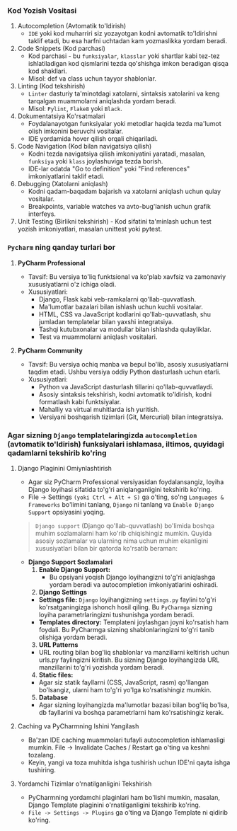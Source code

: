 ### Kod Yozish Vositasi
1. Autocompletion (Avtomatik to'ldirish)
    - `IDE` yoki kod muharriri siz yozayotgan kodni avtomatik to'ldirishni taklif etadi, bu esa harfni uchtadan kam yozmaslikka yordam beradi.
2. Code Snippets (Kod parchasi)
    - Kod parchasi - bu `funksiyalar`, `klasslar` yoki shartlar kabi tez-tez ishlatiladigan kod qismlarini tezda qo'shishga imkon beradigan qisqa kod shakllari.
    - Misol: def va class uchun tayyor shablonlar.
3. Linting (Kod tekshirish)
    - `Linter` dasturiy ta'minotdagi xatolarni, sintaksis xatolarini va keng tarqalgan muammolarni aniqlashda yordam beradi.
    - Misol: `Pylint`, `Flake8` yoki `Black`.
4. Dokumentatsiya Ko'rsatmalari
    - Foydalanayotgan funksiyalar yoki metodlar haqida tezda ma'lumot olish imkonini beruvchi vositalar.
    - IDE yordamida hover qilish orqali chiqariladi.
5. Code Navigation (Kod bilan navigatsiya qilish)
    - Kodni tezda navigatsiya qilish imkoniyatini yaratadi, masalan, `funksiya` yoki `klass` joylashuviga tezda borish.
    - IDE-lar odatda "Go to definition" yoki "Find references" imkoniyatlarini taklif etadi.
6. Debugging (Xatolarni aniqlash)
    - Kodni qadam-baqadam bajarish va xatolarni aniqlash uchun qulay vositalar.
    - Breakpoints, variable watches va avto-bug'lanish uchun grafik interfeys.
7. Unit Testing (Birlikni tekshirish)
        - Kod sifatini ta'minlash uchun test yozish imkoniyatlari, masalan unittest yoki pytest.
### `Pycharm` ning qanday turlari bor

1. **PyCharm Professional**
   - Tavsif: Bu versiya to'liq funktsional va ko'plab xavfsiz va zamonaviy xususiyatlarni o'z ichiga oladi.
   - Xususiyatlari:
      - Django, Flask kabi veb-ramkalarni qo'llab-quvvatlash.
      - Ma'lumotlar bazalari bilan ishlash uchun kuchli vositalar.
      - HTML, CSS va JavaScript kodlarini qo'llab-quvvatlash, shu jumladan templatelar bilan yaxshi integratsiya.
      - Tashqi kutubxonalar va modullar bilan ishlashda qulayliklar.
      - Test va muammolarni aniqlash vositalari.

2. **PyCharm Community**
   - Tavsif: Bu versiya ochiq manba va bepul bo'lib, asosiy xususiyatlarni taqdim etadi. Ushbu versiya oddiy Python dasturlash uchun etarli.
   - Xususiyatlari:
      - Python va JavaScript dasturlash tillarini qo'llab-quvvatlaydi.
      - Asosiy sintaksis tekshirish, kodni avtomatik to'ldirish, kodni formatlash kabi funktsiyalar.
      - Mahalliy va virtual muhitlarda ish yuritish.
      - Versiyani boshqarish tizimlari (Git, Mercurial) bilan integratsiya.

### Agar sizning `Django` templatelaringizda `autocompletion` (avtomatik to'ldirish) funksiyalari ishlamasa, iltimos, quyidagi qadamlarni tekshirib ko'ring

1. Django Plaginini Omiynlashtirish
    - Agar siz PyCharm Professional versiyasidan foydalansangiz, loyiha Django loyihasi sifatida to'g'ri aniqlanganligini tekshirib ko'ring.
    - File -> Settings `(yoki Ctrl + Alt + S)` ga o'ting, so'ng `Languages & Frameworks` bo'limini tanlang, `Django` ni tanlang va `Enable Django Support` opsiyasini yoqing.
    > `Django support` (Django qo'llab-quvvatlash) bo'limida boshqa muhim sozlamalarni ham ko'rib chiqishingiz mumkin. Quyida asosiy sozlamalar va ularning nima uchun muhim ekanligini xususiyatlari bilan bir qatorda ko'rsatib beraman:
    - **Django Support Sozlamalari**
      1. **Enable Django Support:**
            - Bu opsiyani yoqish Django loyihangizni to'g'ri aniqlashga yordam beradi va autocompletion imkoniyatlarini oshiradi.
      2. **Django Settings**
        - **Settings file:** `Django` loyihangizning `settings.py` faylini to'g'ri ko'rsatganingizga ishonch hosil qiling. Bu `PyCharmga` sizning loyiha parametrlaringizni tushunishga yordam beradi.
        - **Templates directory:** Templateni joylashgan joyni ko'rsatish ham foydali. Bu PyCharmga sizning shablonlaringizni to'g'ri tanib olishiga yordam beradi.
      3. **URL Patterns**
        - URL routing bilan bog'liq shablonlar va manzillarni keltirish uchun urls.py faylingizni kiritish. Bu sizning Django loyihangizda URL manzillarini to'g'ri yozishda yordam beradi.
      4. **Static files:**
        - Agar siz statik fayllarni (CSS, JavaScript, rasm) qo'llangan bo'lsangiz, ularni ham to'g'ri yo'lga ko'rsatishingiz mumkin.
      5. **Database**
        - Agar sizning loyihangizda ma'lumotlar bazasi bilan bog'liq bo'lsa, db fayllarini va boshqa parametrlarni ham ko'rsatishingiz kerak.

2.  Caching va PyCharmning Ishini Yangilash
    - Ba'zan IDE caching muammolari tufayli autocompletion ishlamasligi mumkin. File -> Invalidate Caches / Restart ga o'ting va keshni tozalang.
    - Keyin, yangi va toza muhitda ishga tushirish uchun IDE'ni qayta ishga tushiring.

3. Yordamchi Tizimlar o'rnatilganligini Tekshirish
    - PyCharmning yordamchi plaginlari ham bo'lishi mumkin, masalan, Django Template plaginini o'rnatilganligini tekshirib ko'ring.
    - `File -> Settings -> Plugins` ga o'ting va Django Template ni qidirib ko'ring.




















